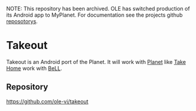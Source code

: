 NOTE: This repository has been archived. OLE has switched production of its Android app to MyPlanet. For documentation see the projects github [reposotorys](https://github.com/open-learning-exchange/myplanet). 

# Takeout

Takeout is an Android port of the Planet. It will work with [Planet](rbts-angular.md) like [Take Home](rbts-takehome.md) work with [BeLL](https://github.com/open-learning-exchange/BeLL-Apps).

## Repository

https://github.com/ole-vi/takeout

